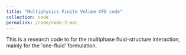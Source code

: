 ```yaml
---
title: "Multiphysics Finite Volume CFD code"
collection: code
permalink: /code/code-2-mac
---
```

This is a research code to for the multiphase fluid-structure interaction, mainly for the 'one-fluid' formulation.
